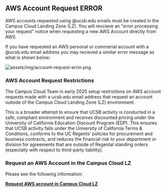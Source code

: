 ## AWS Account Request ERROR

AWS accounts requested using @ucsb.edu emails must be created in the Campus Cloud Landing Zone (LZ). You will revcieve an "error processing your request" notice when requesting a new AWS Account directly from AWS.

If you have requested an AWS personal or commerial account with a @ucsb.edu email address you may recieved a similar error message as what is shown below:

![assets/img/account-request-error.png]({{site.url}}assets/img/account-request-error.png)


### AWS Account Request Restrictions
The Campus Cloud Team in early 2025 setup restrictions on AWS account requests made with a ucsb.edu email address that request an account outside of the Campus Cloud Landing Zone (LZ) environment. 

This is a broader attempt to ensure that UCSB activity is conducted in a safe, compliant environment and receives discounted pricing under the University of California Education Discount Program (EDP). This ensures that UCSB activity falls under the University of California Terms & Conditions, conforms to the UC Regents’ policies for procurement and business contracts, and reduces the financial risk to your department or division for agreements that are outside of Regental standing orders (especially with respect to third-party liability).

### Request an AWS Account in the Campus Cloud LZ
Please see the following information:


**[Request AWS account in Campus Cloud LZ](/campus-cloud-docs/getting-started/#procure-a-campus-cloud-account)**


